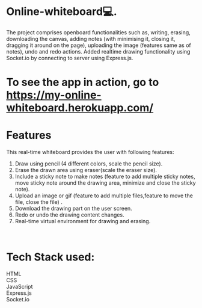 # Online-whiteboard💻.
The project comprises openboard functionalities such as, writing, erasing, downloading the canvas, adding notes (with minimising it, closing it, 
dragging it around on the page), uploading the image (features same as of notes), undo and redo actions. Added realtime drawing functionality using Socket.io by 
connecting to server using Express.js.
<br/>

#  To see the app in action, go to https://my-online-whiteboard.herokuapp.com/

#  Features

This real-time whiteboard provides the user with following features:<br/>

1. Draw using pencil (4 different colors, scale the pencil size).<br/>
2. Erase the drawn area using eraser(scale the eraser size).<br/>
3. Include a sticky note to make notes (feature to add multiple sticky notes, move sticky note around the drawing area, minimize and close the sticky note).<br/>
4. Upload an image or gif (feature to add multiple files,feature to move the file, close the file) .<br/>
5. Download the drawing part on the user screen.<br/>
6. Redo or undo the drawing content changes.<br/>
7. Real-time virtual environment for drawing and erasing.<br/>

<br/>

#  Tech Stack used:<br/>
HTML<br/>
CSS<br/>
JavaScript<br/>
Express.js<br/>
Socket.io<br/>
